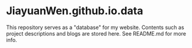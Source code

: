 # JiayuanWen.github.io.data
This repository serves as a "database" for my website. Contents such as project descriptions and blogs are stored here. See README.md for more info.

